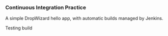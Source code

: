 ### Continuous Integration Practice
A simple DropWizard hello app, with automatic builds managed by Jenkins. 

Testing build
